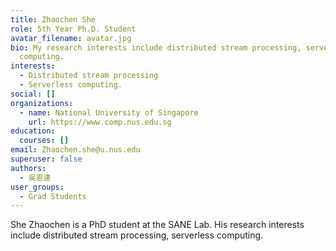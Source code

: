 ```yaml
---
title: Zhaochen She
role: 5th Year Ph.D. Student
avatar_filename: avatar.jpg
bio: My research interests include distributed stream processing, serverless
  computing.
interests:
  - Distributed stream processing
  - Serverless computing.
social: []
organizations:
  - name: National University of Singapore
    url: https://www.comp.nus.edu.sg
education:
  courses: []
email: Zhaochen.she@u.nus.edu
superuser: false
authors:
  - 吳恩達
user_groups:
  - Grad Students
---
```

She Zhaochen is a PhD student at the SANE Lab. His research interests include distributed stream processing, serverless computing.